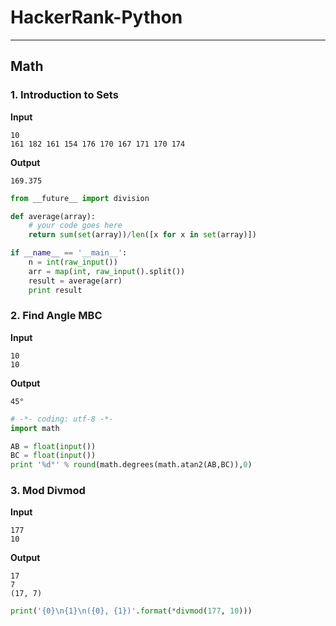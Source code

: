 # **HackerRank-Python**
-----
## **Math**

### **1. Introduction to Sets**
**Input**
```
10
161 182 161 154 176 170 167 171 170 174
```
**Output**
```
169.375
```
```python
from __future__ import division

def average(array):
    # your code goes here
    return sum(set(array))/len([x for x in set(array)])

if __name__ == '__main__':
    n = int(raw_input())
    arr = map(int, raw_input().split())
    result = average(arr)
    print result
```

### **2. Find Angle MBC**
**Input**
```
10
10
```
**Output**
```
45°
```
```python
# -*- coding: utf-8 -*-
import math

AB = float(input())
BC = float(input())
print '%d°' % round(math.degrees(math.atan2(AB,BC)),0)
```

### **3. Mod Divmod**
**Input**
```
177
10
```
**Output**
```
17
7
(17, 7)
```
```python
print('{0}\n{1}\n({0}, {1})'.format(*divmod(177, 10)))
```
